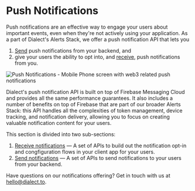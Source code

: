 # Push Notifications

Push notifications are an effective way to engage your users about important events, even when they're not actively
using your application. As a part of Dialect's Alerts Stack, we offer a push notification API that lets you

1. [Send](./send-push-notifications.md) push notifications from your backend, and
2. give your users the ability to opt into, and [receive](./receive-push-notifications.mdx), push notifications from you.

![Push Notifications - Mobile Phone screen with web3 related push notifications](/img/push-notifications.png)

Dialect's push notification API is built on top of Firebase Messaging Cloud and provides all the same performance
guarantees. It also includes a number of benefits on top of Firebase that are part of our broader Alerts Stack: this API
handles all the complexities of token management, device tracking, and notification delivery, allowing you to focus on
creating valuable notification content for your users.

This section is divided into two sub-sections:

1. [Receive notifications](receive-push-notifications.mdx) — A set of APIs to build out the notification opt-in and
   congfiguration flows in your client app for your users.
2. [Send notifications](./send-push-notifications.md) — A set of APIs to send notifications to your users from your
   backend.

Have questions on our notifications offering? Get in touch with us at hello@dialect.to.
